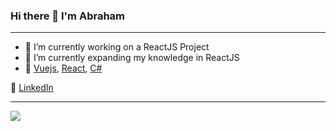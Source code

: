 ### Hi there 👋 I'm Abraham
---

- 🔭 I’m currently working on a ReactJS Project
- 🌱 I’m currently expanding my knowledge in ReactJS
- 💜 [Vuejs][vuejs], [React][react], [C#][csharp]

👔 [LinkedIn][linkedin]

[vuejs]:https://vuejs.org
[react]: http://reactjs.org
[csharp]: https://docs.microsoft.com/en-us/dotnet/csharp/
[linkedin]: https://www.linkedin.com/in/abraham-eishow/

---

<a href="https://github.com/abrei852">
   <img align="center" src="(https://github-readme-stats.vercel.app/api?username=abrei852)"/>
</a>

